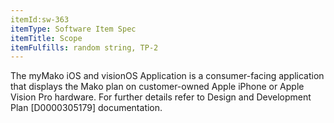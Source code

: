 ```yaml
---
itemId:sw-363
itemType: Software Item Spec
itemTitle: Scope
itemFulfills: random string, TP-2
---
```

The myMako iOS and visionOS Application is a consumer-facing application that displays the Mako plan on customer-owned Apple iPhone or Apple Vision Pro hardware.
For further details refer to Design and Development Plan [D0000305179] documentation.
